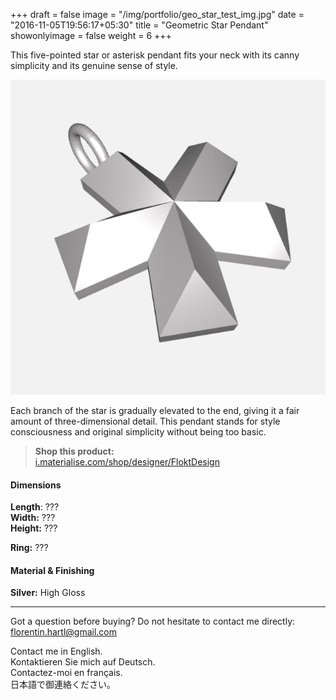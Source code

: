 +++
draft = false
image = "/img/portfolio/geo_star_test_img.jpg"
date = "2016-11-05T19:56:17+05:30"
title = "Geometric Star Pendant"
showonlyimage = false
weight = 6
+++

This five-pointed star or asterisk pendant fits your neck with its canny simplicity and its genuine sense of style. 
<!--more-->

![Geometric Star Pendant](/img/portfolio/geo_star_test_img.jpg)

Each branch of the star is gradually elevated to the end, giving it a fair amount of three-dimensional detail. This pendant stands for style consciousness and original simplicity without being too basic.

> **Shop this product:**  
[i.materialise.com/shop/designer/FloktDesign](https://i.materialise.com/de/shop/designer/FloktDesign)

#### Dimensions

**Length**: ???  
**Width:** ???  
**Height:** ???

**Ring:** ???

#### Material & Finishing

**Silver:** High Gloss  

---

Got a question before buying? Do not hesitate to contact me directly:
florentin.hartl@gmail.com

Contact me in English.  
Kontaktieren Sie mich auf Deutsch.  
Contactez-moi en français.  
日本語で御連絡ください。